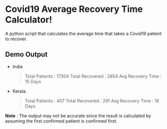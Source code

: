 # Covid19 Average Recovery Time Calculator!

A python script that calculates the average time that takes a Covid19 patient to recover.

## Demo Output

- India
	> Total Patients : 17304
	>	Total Recovered : 2854
	>	Avg Recovery Time : 15 Days

- Kerala.
	> Total Patients : 407
	>	Total Recovered : 291
	>	Avg Recovery Time : 16 Days

**Note** :  The output may not be accurate since the result is calculated by assuming the first confirmed patient is confirmed first.

